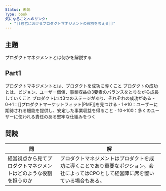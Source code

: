 ```yaml
---
Status: 未読
Type: book
気になることへのリンク:
  - "[[経営におけるプロダクトマネジメントの役割を考える]]"
---
```

## 主題
プロダクトマネジメントとは何かを解説する

## Part1
プロダクトマネジメントとは、プロダクトを成功に導くこと
プロダクトの成功とは、ビジョン、ユーザー価値、事業収益の3要素のバランスをとりながら成長していくこと
プロダクトには3つのステージがあり、それぞれの成功がある
	- 0→1：[[プロダクトマーケットフィット|PMF]]を見つける
	- 1→10：ユーザーに期待される機能を提供し、安定した事業収益を得ること
	- 10→100：多くのユーザーに使われる責任のある堅牢な仕組みをつく

## 問読
| 問                                | 解                                                                   |
| -------------------------------- | ------------------------------------------------------------------- |
| 経営視点から見てプロダクトマネジメントはどのような役割を担うのか | プロダクトマネジメントはプロダクトを成功に導くことであり重要なポジション。会社によってはCPOとして経営陣に席を置いている場合もある。 |
